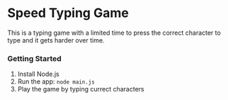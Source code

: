 # Speed Typing Game

This is a typing game with a limited time to press the correct character to type and it gets harder over time.

### Getting Started

1. Install Node.js
2. Run the app: `node main.js`
3. Play the game by typing currect characters